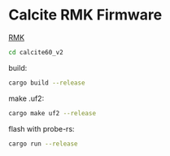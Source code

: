 # Calcite RMK Firmware

[RMK](https://github.com/HaoboGu/rmk)

```bash
cd calcite60_v2
```

build:

```bash
cargo build --release
```

make .uf2:

```bash
cargo make uf2 --release
```

flash with probe-rs:

```bash
cargo run --release
```
